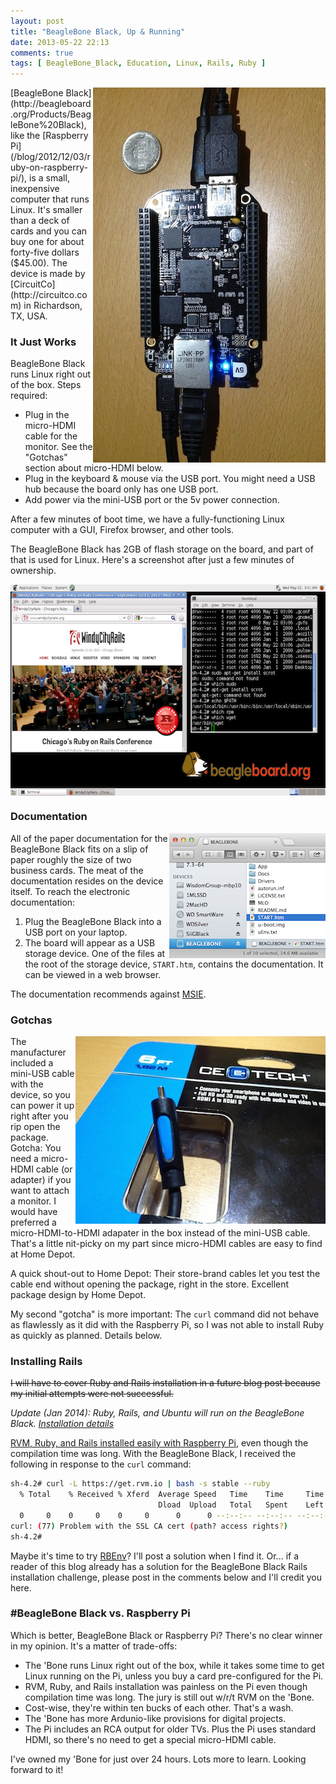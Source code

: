 ```yaml
---
layout: post
title: "BeagleBone Black, Up & Running"
date: 2013-05-22 22:13
comments: true
tags: [ BeagleBone_Black, Education, Linux, Rails, Ruby ]
---
```

<img src="/images/BeagleBoneBlack.jpg" width="372" height="600" title="BeagleBone Black" alt="BeagleBone Black" align="right">
[BeagleBone Black](http://beagleboard.org/Products/BeagleBone%20Black), like the [Raspberry Pi](/blog/2012/12/03/ruby-on-raspberry-pi/), is a small, inexpensive computer that runs Linux. It's smaller than a deck of cards and you can buy one for about forty-five dollars ($45.00). The device is made by [CircuitCo](http://circuitco.com) in Richardson, TX, USA.

### It Just Works

BeagleBone Black runs Linux right out of the box. Steps required:

* Plug in the micro-HDMI cable for the monitor. See the "Gotchas"
  section about micro-HDMI below.
* Plug in the keyboard & mouse via the USB port. You might need a USB hub because the board only has one USB port.
* Add power via the mini-USB port or the 5v power connection. 

After a few minutes of boot time, we have a fully-functioning Linux computer with a GUI, Firefox browser, and other tools.

<!--more-->

The BeagleBone Black has 2GB of flash storage on the board, and part
of that is used for Linux. Here's a screenshot after just a few minutes of ownership.

<center><img src="/images/BeagleBoneBlack-WindyCityRails.png" width="600" height="338" title="BeagleBone Black Firefox WindyCityRails" alt="BeagleBone Black Firefox WindyCityRails" align="center"></center>

### Documentation

<img src="/images/BeagleBoneBlack-USB.png" width="250" height="200" title="BeagleBone Black USB" alt="BeagleBone Black USB" align="right">

All of the paper documentation for the BeagleBone Black fits on a slip of paper roughly the size of two business cards. The meat of the documentation resides on the device itself. To reach the electronic documentation:

1. Plug the BeagleBone Black into a USB port on your laptop.
2. The board will appear as a USB storage device. One of the files at the
root of the storage device, `START.htm`, contains the documentation. It
can be viewed in a web browser.

The documentation recommends against [MSIE](http://en.wikipedia.org/wiki/Internet_Explorer).

### Gotchas

<img src="/images/micro-HDMI-home-depot.jpg" width="400" height="300" title="Micro HDMI Home Depot" alt="Micro HDMI Home Depot" align="right">

The manufacturer included a mini-USB cable with the device, so you can power it up right after you rip open the package. Gotcha: You need a micro-HDMI cable (or adapter) if you want to attach a monitor. I would have preferred a micro-HDMI-to-HDMI adapater in the box instead of the mini-USB cable. That's a little nit-picky on my part since micro-HDMI cables are easy to find at Home Depot.  

A quick shout-out to Home Depot: Their store-brand cables let you test the cable end without opening the package, right in the store. Excellent package design by Home Depot.

My second "gotcha" is more important: The `curl` command did not behave as flawlessly as it did with the Raspberry Pi, so I was not able to install Ruby as quickly as planned. Details below.

### Installing Rails

~~I will have to cover Ruby and Rails installation in a future blog post because my initial attempts were not successful.~~ 

_Update (Jan 2014): Ruby, Rails, and Ubuntu will run on the BeagleBone Black. [Installation details](/blog/2014/01/02/beaglebone-black-ubuntu-part-1/)_

[RVM, Ruby, and Rails installed easily with Raspberry Pi](/blog/2012/12/03/ruby-on-raspberry-pi/), even though the compilation time was long. With the BeagleBone Black, I received the following in response to the `curl` command:

~~~bash
sh-4.2# curl -L https://get.rvm.io | bash -s stable --ruby
  % Total    % Received % Xferd  Average Speed   Time    Time     Time  Current
                                 Dload  Upload   Total   Spent    Left  Speed
  0     0    0     0    0     0      0      0 --:--:-- --:--:-- --:--:--     0
curl: (77) Problem with the SSL CA cert (path? access rights?)
sh-4.2# 
~~~

Maybe it's time to try [RBEnv](https://github.com/sstephenson/rbenv)? I'll post a solution when I find it. Or... if a reader of this blog already has a solution for the BeagleBone Black Rails installation challenge, please post in the comments below and I'll credit you here.

### #BeagleBone Black vs. Raspberry Pi

Which is better, BeagleBone Black or Raspberry Pi? There's no clear winner in my opinion. It's a matter of trade-offs:

* The 'Bone runs Linux right out of the box, while it takes some time to get Linux running on the Pi, unless you buy a card pre-configured for the Pi.
* RVM, Ruby, and Rails installation was painless on the Pi even though compilation time was long. The jury is still out w/r/t RVM on the 'Bone.
* Cost-wise, they're within ten bucks of each other. That's a wash.
* The 'Bone has more Ardunio-like provisions for digital projects.
* The Pi includes an RCA output for older TVs. Plus the Pi uses standard HDMI, so there's no need to get a special micro-HDMI cable.

I've owned my 'Bone for just over 24 hours. Lots more to learn. Looking forward to it!

